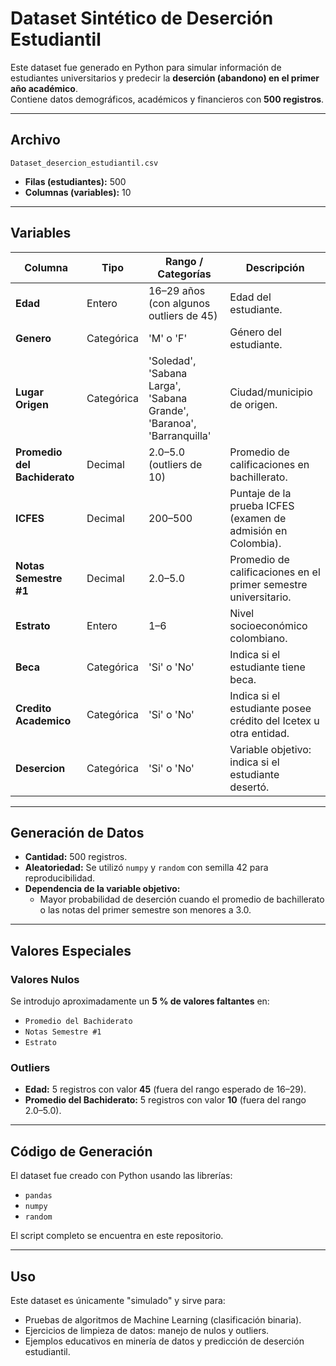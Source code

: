 # Dataset Sintético de Deserción Estudiantil

Este dataset fue generado en Python para simular información de estudiantes universitarios y predecir la **deserción (abandono) en el primer año académico**.  
Contiene datos demográficos, académicos y financieros con **500 registros**.

---

## Archivo
`Dataset_desercion_estudiantil.csv`

- **Filas (estudiantes):** 500  
- **Columnas (variables):** 10

---

## Variables

| Columna                  | Tipo        | Rango / Categorías                   | Descripción |
|--------------------------|------------|---------------------------------------|------------|
| **Edad**                | Entero     | 16–29 años (con algunos outliers de 45) | Edad del estudiante. |
| **Genero**              | Categórica | 'M' o 'F'                             | Género del estudiante. |
| **Lugar Origen**        | Categórica | 'Soledad', 'Sabana Larga', 'Sabana Grande', 'Baranoa', 'Barranquilla' | Ciudad/municipio de origen. |
| **Promedio del Bachiderato** | Decimal   | 2.0–5.0 (outliers de 10)             | Promedio de calificaciones en bachillerato. |
| **ICFES**               | Decimal    | 200–500                               | Puntaje de la prueba ICFES (examen de admisión en Colombia). |
| **Notas Semestre #1**   | Decimal    | 2.0–5.0                                | Promedio de calificaciones en el primer semestre universitario. |
| **Estrato**             | Entero     | 1–6                                    | Nivel socioeconómico colombiano. |
| **Beca**                | Categórica | 'Si' o 'No'                            | Indica si el estudiante tiene beca. |
| **Credito Academico**   | Categórica | 'Si' o 'No'                            | Indica si el estudiante posee crédito del Icetex u otra entidad. |
| **Desercion**           | Categórica | 'Si' o 'No'                            | Variable objetivo: indica si el estudiante desertó. |

---

## Generación de Datos

- **Cantidad:** 500 registros.  
- **Aleatoriedad:** Se utilizó `numpy` y `random` con semilla 42 para reproducibilidad.  
- **Dependencia de la variable objetivo:**  
  - Mayor probabilidad de deserción cuando el promedio de bachillerato o las notas del primer semestre son menores a 3.0.

---

## Valores Especiales

### Valores Nulos
Se introdujo aproximadamente un **5 % de valores faltantes** en:
- `Promedio del Bachiderato`
- `Notas Semestre #1`
- `Estrato`

### Outliers
- **Edad:** 5 registros con valor **45** (fuera del rango esperado de 16–29).  
- **Promedio del Bachiderato:** 5 registros con valor **10** (fuera del rango 2.0–5.0).

---

## Código de Generación
El dataset fue creado con Python usando las librerías:
- `pandas`
- `numpy`
- `random`

El script completo se encuentra en este repositorio.

---

## Uso
Este dataset es únicamente "simulado" y sirve para:
- Pruebas de algoritmos de Machine Learning (clasificación binaria).
- Ejercicios de limpieza de datos: manejo de nulos y outliers.
- Ejemplos educativos en minería de datos y predicción de deserción estudiantil.
